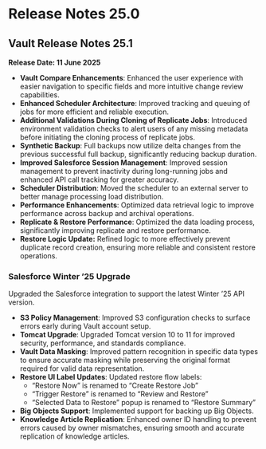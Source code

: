 # Release Notes 25.0

## Vault Release Notes 25.1

**Release Date: 11 June 2025**

* **Vault Compare Enhancements**: Enhanced the user experience with easier navigation to specific fields and more intuitive change review capabilities.&#x20;
* **Enhanced Scheduler Architecture**: Improved tracking and queuing of jobs for more efficient and reliable execution.
* **Additional Validations During Cloning of Replicate Jobs**: Introduced environment validation checks to alert users of any missing metadata before initiating the cloning process of replicate jobs.
* **Synthetic Backup**: Full backups now utilize delta changes from the previous successful full backup, significantly reducing backup duration.
* **Improved Salesforce Session Management**: Improved session management to prevent inactivity during long-running jobs and enhanced API call tracking for greater accuracy.
* **Scheduler Distribution**: Moved the scheduler to an external server to better manage processing load distribution.
* **Performance Enhancements**: Optimized data retrieval logic to improve performance across backup and archival operations.
* **Replicate & Restore Performance**: Optimized the data loading process, significantly improving replicate and restore performance.
* **Restore Logic Update:** Refined logic to more effectively prevent duplicate record creation, ensuring more reliable and consistent restore operations.

### Salesforce Winter ’25 Upgrade <a href="#salesforce-winter-25-upgrade" id="salesforce-winter-25-upgrade"></a>

Upgraded the Salesforce integration to support the latest Winter ’25 API version.

* **S3 Policy Management**: Improved S3 configuration checks to surface errors early during Vault account setup.
* **Tomcat Upgrade**: Upgraded Tomcat version 10 to 11 for improved security, performance, and standards compliance.
* **Vault Data Masking**: Improved pattern recognition in specific data types to ensure accurate masking while preserving the original format required for valid data representation.
* **Restore UI Label Updates**: Updated restore flow labels:
  * “Restore Now” is renamed to “Create Restore Job”
  * “Trigger Restore” is renamed to “Review and Restore”
  * “Selected Data to Restore” popup is renamed to “Restore Summary”
* **Big Objects Support**: Implemented support for backing up Big Objects.
* **Knowledge Article Replication**: Enhanced owner ID handling to prevent errors caused by owner mismatches, ensuring smooth and accurate replication of knowledge articles.
